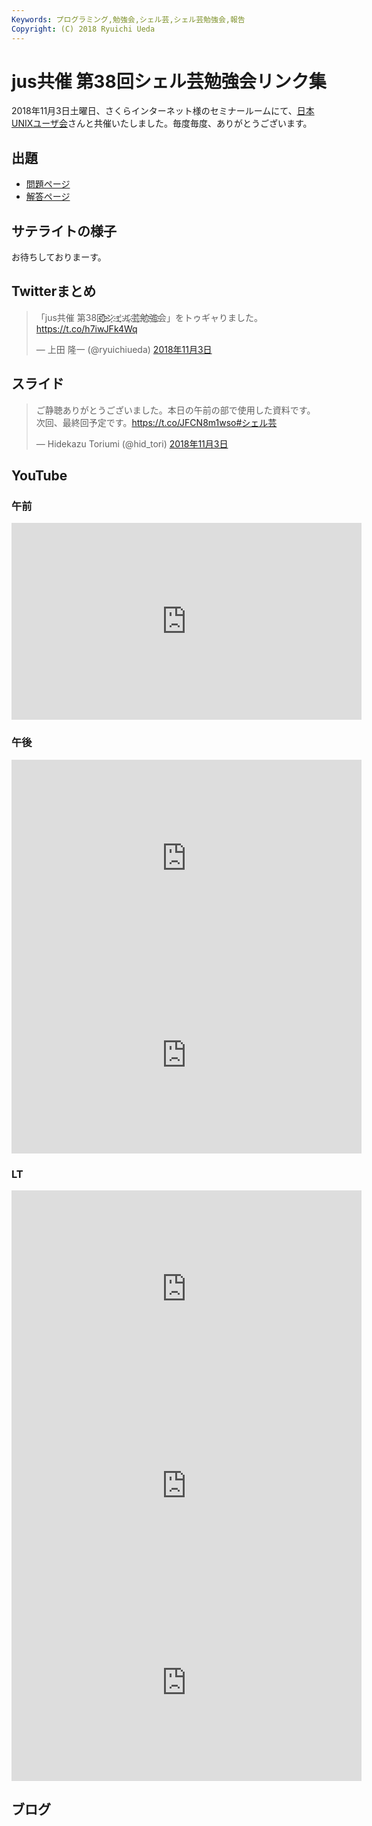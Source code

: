 ```yaml
---
Keywords: プログラミング,勉強会,シェル芸,シェル芸勉強会,報告
Copyright: (C) 2018 Ryuichi Ueda
---
```


# jus共催 第38回シェル芸勉強会リンク集

2018年11月3日土曜日、さくらインターネット様のセミナールームにて、[日本UNIXユーザ会](https://www.jus.or.jp/)さんと共催いたしました。毎度毎度、ありがとうございます。

## 出題

* [問題ページ](/?post=shellgei_38_q)
* [解答ページ](/?post=shellgei_38)

## サテライトの様子

お待ちしておりまーす。

## Twitterまとめ

<blockquote class="twitter-tweet" data-lang="ja"><p lang="ja" dir="ltr">「jus共催 第38回҈҈҉҈҈҉シ҈҉ェ҈҉ル҈҉芸҈҉勉҈҉強҈҉会」をトゥギャりました。 <a href="https://t.co/h7iwJFk4Wq">https://t.co/h7iwJFk4Wq</a></p>&mdash; 上田 隆一 (@ryuichiueda) <a href="https://twitter.com/ryuichiueda/status/1058870379500920832?ref_src=twsrc%5Etfw">2018年11月3日</a></blockquote>
<script async src="https://platform.twitter.com/widgets.js" charset="utf-8"></script>


## スライド

<blockquote class="twitter-tweet" data-lang="ja"><p lang="ja" dir="ltr">ご静聴ありがとうございました。本日の午前の部で使用した資料です。<br>次回、最終回予定です。<a href="https://t.co/JFCN8m1wso">https://t.co/JFCN8m1wso</a><a href="https://twitter.com/hashtag/%E3%82%B7%E3%82%A7%E3%83%AB%E8%8A%B8?src=hash&amp;ref_src=twsrc%5Etfw">#シェル芸</a></p>&mdash; Hidekazu Toriumi (@hid_tori) <a href="https://twitter.com/hid_tori/status/1058567583052455936?ref_src=twsrc%5Etfw">2018年11月3日</a></blockquote>
<script async src="https://platform.twitter.com/widgets.js" charset="utf-8"></script>


## YouTube

### 午前

<iframe width="560" height="315" src="https://www.youtube.com/embed/QFOgrNUq52c" frameborder="0" allow="accelerometer; autoplay; encrypted-media; gyroscope; picture-in-picture" allowfullscreen></iframe>

### 午後

<iframe width="560" height="315" src="https://www.youtube.com/embed/D4sNUrp-1BQ" frameborder="0" allow="accelerometer; autoplay; encrypted-media; gyroscope; picture-in-picture" allowfullscreen></iframe>

<iframe width="560" height="315" src="https://www.youtube.com/embed/KGd5OxPb5i0" frameborder="0" allow="accelerometer; autoplay; encrypted-media; gyroscope; picture-in-picture" allowfullscreen></iframe>


### LT

<iframe width="560" height="315" src="https://www.youtube.com/embed/DlokiFQRpk8" frameborder="0" allow="accelerometer; autoplay; encrypted-media; gyroscope; picture-in-picture" allowfullscreen></iframe>

<iframe width="560" height="315" src="https://www.youtube.com/embed/VfU2JJhRUx8" frameborder="0" allow="accelerometer; autoplay; encrypted-media; gyroscope; picture-in-picture" allowfullscreen></iframe>

<iframe width="560" height="315" src="https://www.youtube.com/embed/5NhK8Nmpwvw" frameborder="0" allow="accelerometer; autoplay; encrypted-media; gyroscope; picture-in-picture" allowfullscreen></iframe>

## ブログ
